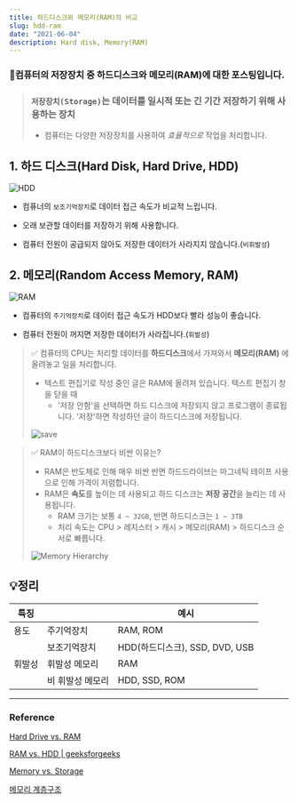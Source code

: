 ```yaml
---
title: 하드디스크와 메모리(RAM)의 비교
slug: hdd-ram
date: "2021-06-04"
description: Hard disk, Memory(RAM)
---
```


### 🔑컴퓨터의 저장장치 중 하드디스크와 메모리(RAM)에 대한 포스팅입니다.

> ### `저장장치(Storage)`는 데이터를 일시적 또는 긴 기간 저장하기 위해 사용하는 장치
>
> - 컴퓨터는 다양한 저장장치를 사용하여 _효율적으로_ 작업을 처리합니다.

## 1. 하드 디스크(Hard Disk, Hard Drive, HDD)

![HDD](/images/HDD.jpeg)

- 컴퓨너의 `보조기억장치`로 데이터 접근 속도가 비교적 느립니다.

- 오래 보관할 데이터를 저장하기 위해 사용합니다.
- 컴퓨터 전원이 공급되지 않아도 저장한 데이터가 사라지지 않습니다.(`비휘발성`)

## 2. 메모리(Random Access Memory, RAM)

![RAM](/images/RAM.jpeg)

- 컴퓨터의 `주기억장치`로 데이터 접근 속도가 HDD보다 빨라 성능이 좋습니다.

- 컴퓨터 전원이 꺼지면 저장한 데이터가 사라집니다.(`휘발성`)

> ✅ 컴퓨터의 CPU는 처리할 데이터를 **하드디스크**에서 가져와서 **메모리(RAM)** 에 올려놓고 일을 처리합니다.
>
> - 텍스트 편집기로 작성 중인 글은 RAM에 올려져 있습니다. 텍스트 편집기 창을 닫을 때
>   - '저장 안함'을 선택하면 하드 디스크에 저장되지 않고 프로그램이 종료됩니다. '저장'하면 작성하던 글이 하드디스크에 저장됩니다.
>
> ![save](/images/save.png)

> ✅ RAM이 하드디스크보다 비싼 이유는?
>
> - RAM은 반도체로 인해 매우 비싼 반면 하드드라이브는 마그네틱 테이프 사용으로 인해 가격이 저렴합니다.
> - RAM은 **속도**를 높이는 데 사용되고 하드 디스크는 **저장 공간**을 늘리는 데 사용됩니다.
>   - RAM 크기는 보통 `4 ~ 32GB`, 반면 하드디스크는 `1 ~ 3TB`
>   - 처리 속도는 CPU > 레지스터 > 캐시 > 메모리(RAM) > 하드디스크 순서로 빠릅니다.
>
> ![Memory Hierarchy](/images/memory-hierarchy.png)

## 💡정리

| 특징   |                  | 예시                           |
| ------ | ---------------- | ------------------------------ |
| 용도   | 주기억장치       | RAM, ROM                       |
|        | 보조기억장치     | HDD(하드디스크), SSD, DVD, USB |
| 휘발성 | 휘발성 메모리    | RAM                            |
|        | 비 휘발성 메모리 | HDD, SSD, ROM                  |

---

### Reference

[Hard Drive vs. RAM](https://www.educba.com/hard-drive-vs-ram/)

[RAM vs. HDD | geeksforgeeks](https://www.geeksforgeeks.org/difference-between-random-access-memory-ram-and-hard-disk-drive-hdd/)

[Memory vs. Storage](https://www.enterprisestorageforum.com/hardware/memory-vs-storage/)

[메모리 계층구조](https://diveintosystems.org/antora/diveintosystems/1.0/MemHierarchy/mem_hierarchy.html)
